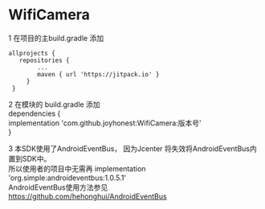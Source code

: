 # WifiCamera

1 在项目的主build.gradle 添加    
  
    allprojects {    
       repositories {  
            ...  		  	
            maven { url 'https://jitpack.io' }  
         }  
     }  
  
2  在模块的 build.gradle 添加  
		dependencies {  
			implementation 'com.github.joyhonest:WifiCamera:版本号'  
		}  
    
3  本SDK使用了AndroidEventBus， 因为Jcenter 将失效将AndroidEventBus内置到SDK中。  
   所以使用者的项目中无需再 implementation 'org.simple:androideventbus:1.0.5.1'  
   AndroidEventBus使用方法参见 https://github.com/hehonghui/AndroidEventBus  
